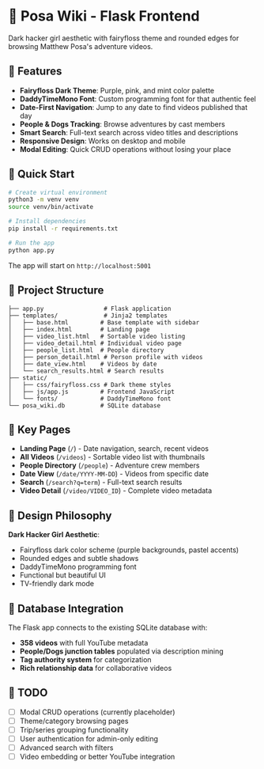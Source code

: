 # 🌈 Posa Wiki - Flask Frontend

Dark hacker girl aesthetic with fairyfloss theme and rounded edges for browsing Matthew Posa's adventure videos.

## 🎨 Features

- **Fairyfloss Dark Theme**: Purple, pink, and mint color palette
- **DaddyTimeMono Font**: Custom programming font for that authentic feel
- **Date-First Navigation**: Jump to any date to find videos published that day
- **People & Dogs Tracking**: Browse adventures by cast members
- **Smart Search**: Full-text search across video titles and descriptions
- **Responsive Design**: Works on desktop and mobile
- **Modal Editing**: Quick CRUD operations without losing your place

## 🚀 Quick Start

```bash
# Create virtual environment
python3 -m venv venv
source venv/bin/activate

# Install dependencies
pip install -r requirements.txt

# Run the app
python app.py
```

The app will start on `http://localhost:5001`

## 📁 Project Structure

```
├── app.py                 # Flask application
├── templates/             # Jinja2 templates
│   ├── base.html         # Base template with sidebar
│   ├── index.html        # Landing page
│   ├── video_list.html   # Sortable video listing
│   ├── video_detail.html # Individual video page
│   ├── people_list.html  # People directory
│   ├── person_detail.html # Person profile with videos
│   ├── date_view.html    # Videos by date
│   └── search_results.html # Search results
├── static/
│   ├── css/fairyfloss.css # Dark theme styles
│   ├── js/app.js         # Frontend JavaScript
│   └── fonts/            # DaddyTimeMono font
└── posa_wiki.db          # SQLite database
```

## 🎯 Key Pages

- **Landing Page** (`/`) - Date navigation, search, recent videos
- **All Videos** (`/videos`) - Sortable video list with thumbnails
- **People Directory** (`/people`) - Adventure crew members
- **Date View** (`/date/YYYY-MM-DD`) - Videos from specific date
- **Search** (`/search?q=term`) - Full-text search results
- **Video Detail** (`/video/VIDEO_ID`) - Complete video metadata

## 🌈 Design Philosophy

**Dark Hacker Girl Aesthetic**:
- Fairyfloss dark color scheme (purple backgrounds, pastel accents)
- Rounded edges and subtle shadows
- DaddyTimeMono programming font
- Functional but beautiful UI
- TV-friendly dark mode

## 🔧 Database Integration

The Flask app connects to the existing SQLite database with:
- **358 videos** with full YouTube metadata
- **People/Dogs junction tables** populated via description mining
- **Tag authority system** for categorization
- **Rich relationship data** for collaborative videos

## 📝 TODO

- [ ] Modal CRUD operations (currently placeholder)
- [ ] Theme/category browsing pages
- [ ] Trip/series grouping functionality
- [ ] User authentication for admin-only editing
- [ ] Advanced search with filters
- [ ] Video embedding or better YouTube integration